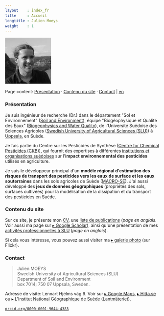 ```yaml
---
layout    : index_fr
title     : Accueil
longtitle : Julien Moeys
weight    : 1
---
```


<img src="/assets/img/jmoeys-avatar-small.jpg" alt="Photo de Julien Moeys" class="right"/>

Page content: [Présentation](#presentation) &middot; 
[Contenu du site](#contenudusite) &middot; [Contact](#contact) | 
<a href="/" class="en" alt="in English">en</a>

### Présentation   <a id="presentation"></a>

Je suis ingénieur de recherche (Dr.) dans le département "Sol et 
Environnement" ([Soil and Environment][SLUSoil]), équipe "Biogéophysique 
et Qualité des Eaux" ([Biogeophysics and Water Quality][BGFVV]), 
de l'Université Suédoise des Sciences Agricoles ([Swedish 
University of Agricultural Sciences (SLU)][SLU]) à [Uppsala][], en 
Suède.

Je fais partie du Centre sur les Pesticides de Synthèse 
([Centre for Chemical Pesticides (CKB)][CKB]), qui fournit des 
expertises à différentes [institutions et organisations 
suédoises][CKBRef] sur l'**impact environnemental des pesticides** 
utilisés en agriculture. 

Je suis le développeur principal d'un **modèle régional d'estimation 
des risques de transport des pesticides vers les eaux de surface 
et les eaux souterraines** dans les sols agricoles de Suède 
([MACRO-SE][]). J'ai aussi développé des **jeux de données 
géographiques** (propriétés des sols, surfaces cultivées) pour 
la modélisation de la dissipation et du transport des pesticides 
en Suède.



### Contenu du site   <a id="contenudusite"></a>

Sur ce site, je présente mon [CV](/CV/), une [liste de 
publications](/Publications/) (_page en anglais_. Voir aussi ma page
sur [&#9656; Google Scholar][jmScholar]), ainsi qu'une présentation 
de mes [activités professionnelles à SLU](/Activities/) (_page en 
anglais_).

Si cela vous intéresse, vous pouvez aussi visiter ma [&#9656; galerie 
photo][jmFlickr] (sur Flickr).



### Contact   <a id="contact"></a>

> Julien MOEYS   
> Swedish University of Agricultural Sciences (SLU)   
> Department of Soil and Environment   
> box 7014; 750 07 Uppsala, Sweden.

Adresse de visite: Lennart Hjelms väg 9. Voir sur [&#9656; Google 
Maps][gMapSLU], [&#9656; Hitta.se][hMapSLU] ou [&#9656; L'Institut 
National Géographique de Suède (Lantmäteriet)][sluLM].

<a href="http://orcid.org/0000-0001-9644-4383" alt="ORCID de Julien Moeys" class="ORCID" ><code>orcid.org/0000-0001-9644-4383</code></a>



<!-- List of links -->
[SLU]:        http://www.slu.se/  "Swedish University of Agricultural Sciences (SLU)" 
[SLUSoil]:    http://www.slu.se/soil  "department of Soil and Environment (@SLU)" 
[BGFVV]:      http://www.slu.se/en/departments/soil-environment/research/biogeophysics-and-water-quality/  "Biogeophysics and Water Quality group (@SLU)" 
[Uppsala]:    https://fr.wikipedia.org/wiki/Uppsala "Uppsala (Wikipedia)"
[CKB]:        http://www.slu.se/en/collaborative-centres-and-projects/centre-for-chemical-pesticides-ckb1/ "Centre for Chemical Pesticides (CKB) (@SLU)" 
[CKBRef]:     http://www.slu.se/en/collaborative-centres-and-projects/centre-for-chemical-pesticides-ckb1/about-us/reference-group/  "CKB Reference group (@SLU)" 
[MACRO-SE]:   http://www.slu.se/sv/centrumbildningar-och-projekt/kompetenscentrum-for-kemiska-bekampningsmedel/verksamhetsomraden/modeller/macro-se/  "MACRO-SE model (@SLU)" 
[jmFlickr]:   https://www.flickr.com/photos/julienmoeys  "Julien Moeys picture gallery (@Flickr)" 
[jmScholar]:  http://scholar.google.com/citations?user=cRNn-IMAAAAJ  "Julien Moeys on Google Scholar"  
[gMapSLU]:    https://goo.gl/maps/Jn13M  "Map of SLU (Google Maps)"
[hMapSLU]:    http://www.hitta.se/kartan?s=e554f834 "Map of SLU (Hitta.se)"
[sluLM]:      http://kso2.lantmateriet.se/?e=649249&n=6634006&z=12 "Map of SLU (Lantmateriet.se)"

<!-- Longer links -->


